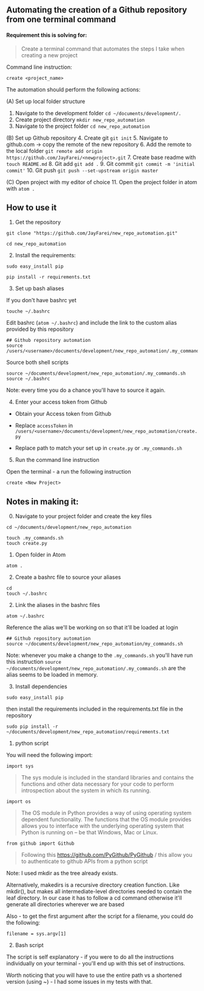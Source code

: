 ## Automating the creation of a Github repository from one terminal command


#### Requirement this is solving for:

> Create a terminal command that automates the steps I take when creating a new project

Command line instruction:

```
create <project_name>
```

The automation should perform the following actions:


(A) Set up local folder structure
1. Navigate to the development folder `cd ~/documents/development/.`
2. Create project directory `mkdir new_repo_automation`
3. Navigate to the project folder `cd new_repo_automation`

(B) Set up Github repository
4. Create git `git init`
5. Navigate to github.com -> copy the remote of the new repository
6. Add the remote to the local folder `git remote add origin https://github.com/JayFarei/<newproject>.git`
7. Create base readme with `touch README.md`
8. Git add `git add .`
9. Git commit `git commit -m 'initial commit'`
10. Git push `git push --set-upstream origin master`

(C) Open project with my editor of choice
11. Open the project folder in atom with `atom .`


## How to use it

1. Get the repository

```
git clone "https://github.com/JayFarei/new_repo_automation.git"
```
```
cd new_repo_automation
```

2. Install the requirements:
```
sudo easy_install pip
```
```
pip install -r requirements.txt
```

3. Set up bash aliases

If you don't have bashrc yet

```
touche ~/.bashrc
```

Edit bashrc (`atom ~/.bashrc`) and include the link to the custom alias provided by this repository

```
## Github repository automation
source /users/<username>/documents/development/new_repo_automation/.my_commands.sh
```

Source both shell scripts

```
source ~/documents/development/new_repo_automation/.my_commands.sh
source ~/.bashrc
```
Note: every time you do a chance you'll have to source it again.

4. Enter your access token from Github

* Obtain your Access token from Github

* Replace `accessToken` in `/users/<username>/documents/development/new_repo_automation/create.py`

* Replace path to match your set up in `create.py` or `.my_commands.sh`

5. Run the command line instruction

Open the terminal - a run the following instruction

```
create <New Project>
```



## Notes in making it:

0. Navigate to your project folder and create the key files
```
cd ~/documents/development/new_repo_automation
```
```
touch .my_commands.sh
touch create.py
```
1. Open folder in Atom
```
atom .
```

2. Create a bashrc file to source your aliases
```
cd
touch ~/.bashrc
```
2. Link the aliases in the bashrc files

```
atom ~/.bashrc
```

Reference the alias we'll be working on so that it'll be loaded at login

```
## Github repository automation
source ~/documents/development/new_repo_automation/my_commands.sh
```

Note: whenever you make a change to the `.my_commands.sh` you'll have run this instruction `source ~/documents/development/new_repo_automation/.my_commands.sh` are the alias seems to be loaded in memory.


3. Install dependencies

```
sudo easy_install pip
```

then install the requirements included in the requirements.txt file in the repository

```
sudo pip install -r ~/documents/development/new_repo_automation/requirements.txt
```


1. python script

You will need the following import:

`import sys`
>  The sys module is included in the standard libraries and contains the functions and other data necessary for your code to perform introspection about the system in which its running.

`import os`
>  The OS module in Python provides a way of using operating system dependent functionality. The functions that the OS module provides allows you to interface with the underlying operating system that Python is running on – be that Windows, Mac or Linux.

`from github import Github`
> Following this https://github.com/PyGithub/PyGithub / this allow you to authenticate to github APIs from a python script

Note: I used mkdir as the tree already exists.

Alternatively, makedirs is a recursive directory creation function. Like mkdir(), but makes all intermediate-level directories needed to contain the leaf directory. In our case it has to follow a cd command otherwise it'll generate all directories wherever we are based

Also - to get the first argument after the script for a filename, you could do the following:

```
filename = sys.argv[1]
```


2. Bash script

The script is self explanatory - if you were to do all the instructions individually on your terminal - you'll end up with this set of instructions.

Worth noticing that you will have to use the entire path vs a shortened version (using ~) - I had some issues in my tests with that.
